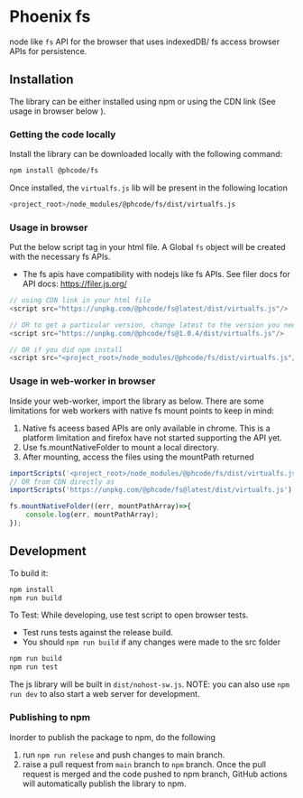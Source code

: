 # Phoenix fs

node like `fs` API for the browser that uses indexedDB/ fs access browser APIs for persistence.

## Installation
The library can be either installed using npm or using the CDN link (See usage in browser below ).

### Getting the code locally
Install the library can be downloaded locally with the following command:

```bash
npm install @phcode/fs
```

Once installed, the `virtualfs.js` lib will be present in the following location
```bash
<project_root>/node_modules/@phcode/fs/dist/virtualfs.js
```
### Usage in browser
Put the below script tag in your html file. A Global `fs` object
will be created with the necessary fs APIs. 
* The fs apis have compatibility with nodejs like fs APIs.
See filer docs for API docs: https://filer.js.org/

```js
// using CDN link in your html file
<script src="https://unpkg.com/@phcode/fs@latest/dist/virtualfs.js"/>

// OR to get a particular version, change latest to the version you need:
<script src="https://unpkg.com/@phcode/fs@1.0.4/dist/virtualfs.js"/>

// OR if you did npm install
<script src="<project_root>/node_modules/@phcode/fs/dist/virtualfs.js"/>
```

### Usage in web-worker in browser
Inside your web-worker, import the library as below. There are some limitations for 
web workers with native fs mount points to keep in mind:
1. Native fs aceess based APIs are only available in chrome. This is a platform limitation and firefox have not
started supporting the API yet.
2. Use fs.mountNativeFolder to mount a local directory.
3. After mounting, access the files using the mountPath returned
```js
importScripts('<project_root>/node_modules/@phcode/fs/dist/virtualfs.js');
// OR from CDN directly as
importScripts('https://unpkg.com/@phcode/fs@latest/dist/virtualfs.js');

fs.mountNativeFolder((err, mountPathArray)=>{
    console.log(err, mountPathArray);
});
```

## Development

To build it:

```bash
npm install
npm run build
```

To Test:
While developing, use test script to open browser tests.
* Test runs tests against the release build.
* You should `npm run build` if any changes were made to the src folder
```bash
npm run build
npm run test 
```


The js library will be built in `dist/nohost-sw.js`. 
NOTE: you can also use `npm run dev` to also start a web server for development.

### Publishing to npm

Inorder to publish the package to npm, do the following

1. run `npm run relese` and push changes to main branch.
2. raise a pull request from `main` branch to `npm` branch. Once the pull request is merged
and the code pushed to npm branch, GitHub actions will automatically publish the library to npm.
